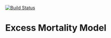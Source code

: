 [![Build Status](https://github.com/ihmeuw-msca/emmodel/workflows/python-build/badge.svg)](https://github.com/ihmeuw-msca/emmodel/actions)

# Excess Mortality Model
